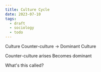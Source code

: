 ```yaml
---
title: Culture Cycle
date: 2023-07-10
tags:
  - draft
  - sociology
  - todo
---
```


Culture 
Counter-culture -> Dominant Culture


Counter-culture arises 
Becomes dominant


What's this called? 